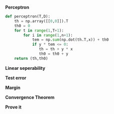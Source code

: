 **Perceptron**

```python
def perceptron(T,D):
    th = np.array([[0,0]]).T
    th0 = 0
    for t in range(1,T+1):
        for i in range(1,n+1):
            tem = np.sum(np.dot(th.T,x)) + th0
            if y * tem <= 0:
               th = th + y * x
               th0 = th0 + y 
    return (th,th0)
```

**Linear seperability**

**Test error**

**Margin**

**Convergence Theorem**

**Prove it**

